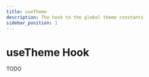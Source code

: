 ```yaml
---
title: useTheme
description: The hook to the global theme constants
sidebar_position: 1
---
```


# useTheme Hook

TODO
